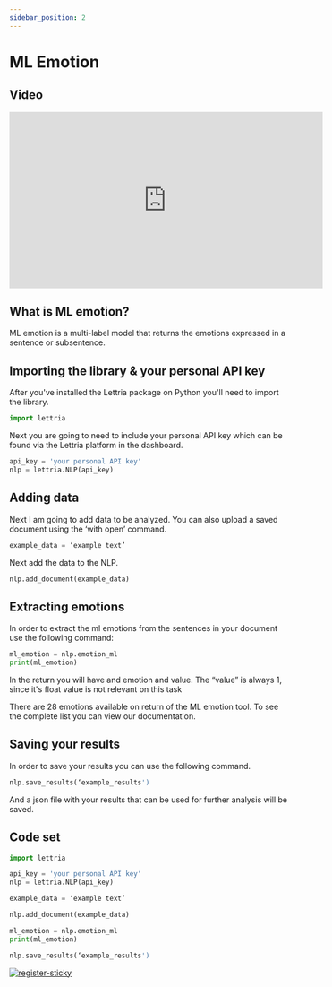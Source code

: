 ```yaml
---
sidebar_position: 2
---
```


# ML Emotion

## Video

<iframe width="560" height="315" src="https://www.youtube.com/embed/baCcf5kcWcg" title="YouTube video player" frameborder="0" allow="accelerometer; autoplay; clipboard-write; encrypted-media; gyroscope; picture-in-picture" allowfullscreen></iframe>

## What is ML emotion?

ML emotion is a multi-label model that returns the emotions expressed in a sentence or subsentence.

## Importing the library & your personal API key

After you've installed the Lettria package on Python you'll need to import the library.

```python
import lettria
```

Next you are going to need to include your personal API key which can be found via the Lettria platform in the dashboard.

```python
api_key = 'your personal API key'
nlp = lettria.NLP(api_key)
```

## Adding data

Next I am going to add data to be analyzed. You can also upload a saved document using the ‘with open’ command.

```python
example_data = ‘example text’
```

Next add the data to the NLP.

```python
nlp.add_document(example_data)
```

## Extracting emotions

In order to extract the ml emotions from the sentences in your document use the following command:

```python
ml_emotion = nlp.emotion_ml
print(ml_emotion)
```

In the return you will have and emotion and value. The “value” is always 1, since it's float value is not relevant on this task

There are 28 emotions available on return of the ML emotion tool. To see the complete list you can view our documentation.

## Saving your results

In order to save your results you can use the following command.

```python
nlp.save_results(‘example_results')
```

And a json file with your results that can be used for further analysis will be saved.

## Code set

```python
import lettria

api_key = 'your personal API key'
nlp = lettria.NLP(api_key)

example_data = ‘example text’

nlp.add_document(example_data)

ml_emotion = nlp.emotion_ml
print(ml_emotion)

nlp.save_results(‘example_results')
```

[![register-sticky](/img/register-sticky.png)](https://app.lettria.com/signup)